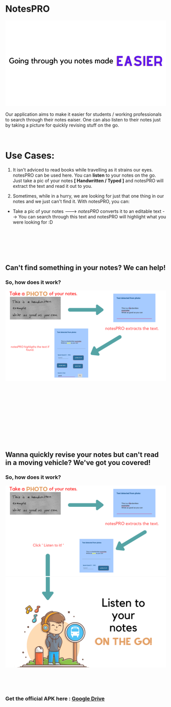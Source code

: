 # NotesPRO
![l](https://github.com/adz0612/NotesPRO/blob/master/logo%26icons/Going%20through%20you%20notes%20made.png)


Our application aims to make it easier for students / working professionals to search through their notes eaiser. 
One can also listen to their notes just by taking a picture for quickly revising stuff on the go.

<p>&nbsp;</p>

# Use Cases:

1. It isn't adviced to read books while travelling as it strains our eyes. notesPRO can be used here. You can **listen** to your notes on the go. Just take a pic of your notes 
**[ Handwritten / Typed ]** and notesPRO will extract the text and read it out to you.

2. Sometimes, while in a hurry, we are looking for just that one thing in our notes and we just can't find it. With notesPRO, you can: 

* Take a pic of your notes ---> *notesPRO* converts it to an editable text --> You can search through this text and notesPRO will highlight what you were looking for :D
<p>&nbsp;</p>
<p>&nbsp;</p>
<p>&nbsp;</p>

## Can't find something in your notes? We can help!
### So, how does it work?

![l](https://github.com/adz0612/NotesPRO/blob/master/logo%26icons/Take%20a.png)

<p>&nbsp;</p>
<p>&nbsp;</p>
<p>&nbsp;</p>
<p>&nbsp;</p>
<p>&nbsp;</p>
<p>&nbsp;</p>


## Wanna quickly revise your notes but can't read in a moving vehicle? We've got you covered!
### So, how does it work?

![l](https://github.com/adz0612/NotesPRO/blob/master/logo%26icons/1.png)
![l](https://github.com/adz0612/NotesPRO/blob/master/logo%26icons/2.png)


<p>&nbsp;</p>
<p>&nbsp;</p>


### Get the official APK here : [Google Drive](https://drive.google.com/file/d/1lejEekUWp9RGuE16YmmEM12jU4guA7lC/view?usp=sharing)
